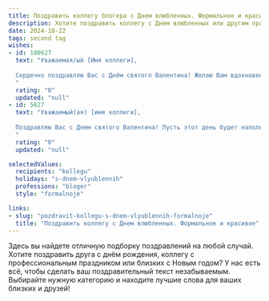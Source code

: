 ```yaml
---
title: Поздравить коллегу блогера с Днем влюбленных. Формальное и красивое
description: Хотите поздравить коллегу с Днем влюбленных или другим праздником? Наш ИИ создаст незабываемое поздравление, а вы обязательно выделитесь среди других.  
date: 2024-10-22
tags: second tag
wishes:
- id: 100627
  text: "Уважаемая/ый [Имя коллеги],
  
  Сердечно поздравляю Вас с Днём святого Валентина! Желаю Вам вдохновения, новых творческих свершений в Вашей блогерской деятельности и, конечно же, любви, которая будет источником радости и позитива в Вашей жизни.
  "
  rating: "0"
  updated: "null"
- id: 5627
  text: "Уважаемый(ая) [имя коллеги],
  
  Поздравляю Вас с Днем святого Валентина! Пусть этот день будет наполнен радостью, теплом и вдохновением, которые помогут Вам создавать еще более яркий и интересный контент для Ваших подписчиков.
  "
  rating: "0"
  updated: "null"

selectedValues:
  recipients: "kollegu"
  holidays: "s-dnem-vlyublennih"
  professions: "bloger"
  style: "formalnoje"

links:
- slug: "pozdravit-kollegu-s-dnem-vlyublennih-formalnoje"
  title: "Поздравить коллегу с Днем влюбленных. Формальное и красивое"
---
```


Здесь вы найдете отличную подборку поздравлений на любой случай.
Хотите поздравить друга с днём рождения, коллегу с профессиональным праздником или близких с Новым годом? У нас есть всё, чтобы сделать ваш поздравительный текст незабываемым. Выбирайте нужную категорию и находите лучшие слова для ваших близких и друзей!
